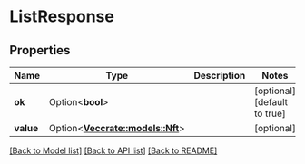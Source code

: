 # ListResponse

## Properties

Name | Type | Description | Notes
------------ | ------------- | ------------- | -------------
**ok** | Option<**bool**> |  | [optional][default to true]
**value** | Option<[**Vec<crate::models::Nft>**](NFT.md)> |  | [optional]

[[Back to Model list]](../README.md#documentation-for-models) [[Back to API list]](../README.md#documentation-for-api-endpoints) [[Back to README]](../README.md)


